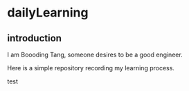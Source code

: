 # dailyLearning

## introduction
I am Boooding Tang, someone desires to be a good engineer.

Here is a simple repository recording my learning process.


test